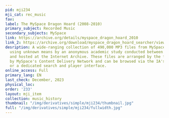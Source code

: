 ```yaml
---
pid: mji234
mji_cat: rec_music
fav: 
label: The MySpace Dragon Hoard (2008-2010)
primary_subject: Recorded Music
secondary_subjects: MySpace
link: https://archive.org/details/myspace_dragon_hoard_2010
link_2: https://archive.org/download/myspace_dragon_hoard_searcher/viewer.html
desription: A wide-ranging collection of 490,000 MP3 files from MySpace.com, gathered
  using unknown means by an anonymous academic study conducted between 2008 and 2010
  and hosted at the Internet Archive. These files are arranged by the filenames assigned
  by MySpace's Content Delivery Network and can be browsed via the IA's file system
  or a dedicated search and player interface.
online_access: Full
primary_lang: EN
last_check: December, 2023
physical_loc: 
order: '233'
layout: mji_item
collection: music_history
thumbnail: "/img/derivatives/simple/mji234/thumbnail.jpg"
full: "/img/derivatives/simple/mji234/fullwidth.jpg"
---
```

